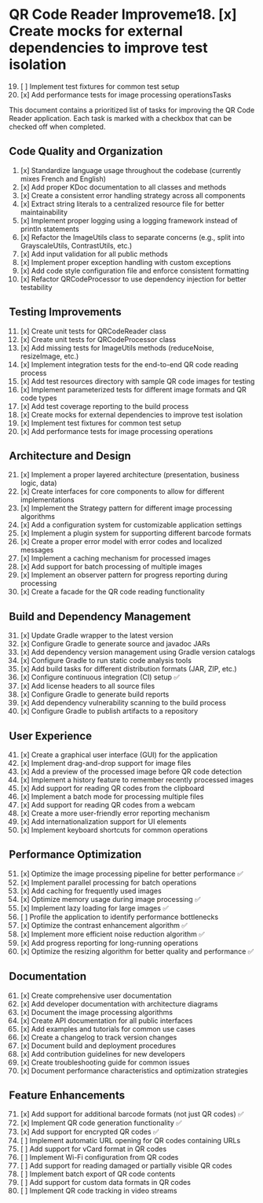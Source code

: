 # QR Code Reader Improveme18. [x] Create mocks for external dependencies to improve test isolation
19. [ ] Implement test fixtures for common test setup
20. [x] Add performance tests for image processing operationsTasks

This document contains a prioritized list of tasks for improving the QR Code Reader application. Each task is marked with a checkbox that can be checked off when completed.

## Code Quality and Organization

1. [x] Standardize language usage throughout the codebase (currently mixes French and English)
2. [x] Add proper KDoc documentation to all classes and methods
3. [x] Create a consistent error handling strategy across all components
4. [x] Extract string literals to a centralized resource file for better maintainability
5. [x] Implement proper logging using a logging framework instead of println statements
6. [x] Refactor the ImageUtils class to separate concerns (e.g., split into GrayscaleUtils, ContrastUtils, etc.)
7. [x] Add input validation for all public methods
8. [x] Implement proper exception handling with custom exceptions
9. [x] Add code style configuration file and enforce consistent formatting
10. [x] Refactor QRCodeProcessor to use dependency injection for better testability

## Testing Improvements

11. [x] Create unit tests for QRCodeReader class
12. [x] Create unit tests for QRCodeProcessor class
13. [x] Add missing tests for ImageUtils methods (reduceNoise, resizeImage, etc.)
14. [x] Implement integration tests for the end-to-end QR code reading process
15. [x] Add test resources directory with sample QR code images for testing
16. [x] Implement parameterized tests for different image formats and QR code types
17. [x] Add test coverage reporting to the build process
18. [x] Create mocks for external dependencies to improve test isolation
19. [x] Implement test fixtures for common test setup
20. [x] Add performance tests for image processing operations

## Architecture and Design

21. [x] Implement a proper layered architecture (presentation, business logic, data)
22. [x] Create interfaces for core components to allow for different implementations
23. [x] Implement the Strategy pattern for different image processing algorithms
24. [x] Add a configuration system for customizable application settings
25. [x] Implement a plugin system for supporting different barcode formats
26. [x] Create a proper error model with error codes and localized messages
27. [x] Implement a caching mechanism for processed images
28. [x] Add support for batch processing of multiple images
29. [x] Implement an observer pattern for progress reporting during processing
30. [x] Create a facade for the QR code reading functionality

## Build and Dependency Management

31. [x] Update Gradle wrapper to the latest version
32. [x] Configure Gradle to generate source and javadoc JARs
33. [x] Add dependency version management using Gradle version catalogs
34. [x] Configure Gradle to run static code analysis tools
35. [x] Add build tasks for different distribution formats (JAR, ZIP, etc.)
36. [x] Configure continuous integration (CI) setup ✅
37. [x] Add license headers to all source files
38. [x] Configure Gradle to generate build reports
39. [x] Add dependency vulnerability scanning to the build process
40. [x] Configure Gradle to publish artifacts to a repository

## User Experience

41. [x] Create a graphical user interface (GUI) for the application
42. [x] Implement drag-and-drop support for image files
43. [x] Add a preview of the processed image before QR code detection
44. [x] Implement a history feature to remember recently processed images
45. [x] Add support for reading QR codes from the clipboard
46. [x] Implement a batch mode for processing multiple files
47. [x] Add support for reading QR codes from a webcam
48. [x] Create a more user-friendly error reporting mechanism
49. [x] Add internationalization support for UI elements
50. [x] Implement keyboard shortcuts for common operations

## Performance Optimization

51. [x] Optimize the image processing pipeline for better performance ✅
52. [x] Implement parallel processing for batch operations
53. [x] Add caching for frequently used images
54. [x] Optimize memory usage during image processing ✅
55. [x] Implement lazy loading for large images ✅
56. [ ] Profile the application to identify performance bottlenecks
57. [x] Optimize the contrast enhancement algorithm ✅
58. [x] Implement more efficient noise reduction algorithm ✅
59. [x] Add progress reporting for long-running operations
60. [x] Optimize the resizing algorithm for better quality and performance ✅

## Documentation

61. [x] Create comprehensive user documentation
62. [x] Add developer documentation with architecture diagrams
63. [x] Document the image processing algorithms
64. [x] Create API documentation for all public interfaces
65. [x] Add examples and tutorials for common use cases
66. [x] Create a changelog to track version changes
67. [x] Document build and deployment procedures
68. [x] Add contribution guidelines for new developers
69. [x] Create troubleshooting guide for common issues
70. [x] Document performance characteristics and optimization strategies

## Feature Enhancements

71. [x] Add support for additional barcode formats (not just QR codes) ✅
72. [x] Implement QR code generation functionality ✅
73. [x] Add support for encrypted QR codes ✅
74. [ ] Implement automatic URL opening for QR codes containing URLs
75. [ ] Add support for vCard format in QR codes
76. [ ] Implement Wi-Fi configuration from QR codes
77. [ ] Add support for reading damaged or partially visible QR codes
78. [ ] Implement batch export of QR code contents
79. [ ] Add support for custom data formats in QR codes
80. [ ] Implement QR code tracking in video streams
